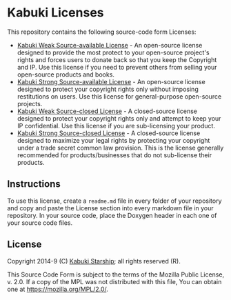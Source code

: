 # Kabuki Licenses

This repository contains the following source-code form Licenses:

* [Kabuki Weak Source-available License](./source.available.weak.md) - An open-source license designed to provide the most protect to your open-source project's rights and forces users to donate back so that you keep the Copyright and IP. Use this license if you need to prevent others from selling your open-source products and books.
* [Kabuki Strong Source-available License](./source.available.strong.md) - An open-source license designed to protect your copyright rights only without imposing restitutions on users. Use this license for general-purpose open-source projects.
* [Kabuki Weak Source-closed License](./source.closed.weak.md) - A closed-source license designed to protect your copyright rights only and attempt to keep your IP confidential. Use this license if you are sub-licensing your product.
* [Kabuki Strong Source-closed License](./source.closed.strong.md) - A closed-source license designed to maximize your legal rights by protecting your copyright under a trade secret common law provision. This is the license generally recommended for products/businesses that do not sub-license their products.

## Instructions

To use this license, create a `readme.md` file in every folder of your repository and copy and paste the License section into every markdown file in your repository. In your source code, place the Doxygen header in each one of your source code files.

## License

Copyright 2014-9 (C) [Kabuki Starship](https://kabukistarship.com); all rights reserved (R).

This Source Code Form is subject to the terms of the Mozilla Public License, v. 2.0. If a copy of the MPL was not distributed with this file, You can obtain one at <https://mozilla.org/MPL/2.0/>.
